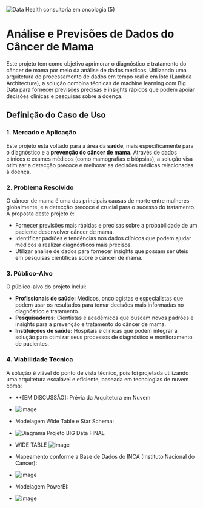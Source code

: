 ![Data Health consultoria em oncologia (5)](https://github.com/user-attachments/assets/b8d5b18a-f4f9-4330-aa77-6fd0d780c7e9)

# Análise e Previsões de Dados do Câncer de Mama

Este projeto tem como objetivo aprimorar o diagnóstico e tratamento do câncer de mama por meio da análise de dados médicos. Utilizando uma arquitetura de processamento de dados em tempo real e em lote (Lambda Architecture), a solução combina técnicas de machine learning com Big Data para fornecer previsões precisas e insights rápidos que podem apoiar decisões clínicas e pesquisas sobre a doença.

## Definição do Caso de Uso

### 1. **Mercado e Aplicação**

Este projeto está voltado para a área da **saúde**, mais especificamente para o diagnóstico e a **prevenção do câncer de mama**. Através de dados clínicos e exames médicos (como mamografias e biópsias), a solução visa otimizar a detecção precoce e melhorar as decisões médicas relacionadas à doença.

### 2. **Problema Resolvido**

O câncer de mama é uma das principais causas de morte entre mulheres globalmente, e a detecção precoce é crucial para o sucesso do tratamento. A proposta deste projeto é:
- Fornecer previsões mais rápidas e precisas sobre a probabilidade de um paciente desenvolver câncer de mama.
- Identificar padrões e tendências nos dados clínicos que podem ajudar médicos a realizar diagnósticos mais precisos.
- Utilizar análise de dados para fornecer insights que possam ser úteis em pesquisas científicas sobre o câncer de mama.

### 3. **Público-Alvo**

O público-alvo do projeto inclui:
- **Profissionais de saúde:** Médicos, oncologistas e especialistas que podem usar os resultados para tomar decisões mais informadas no diagnóstico e tratamento.
- **Pesquisadores:** Cientistas e acadêmicos que buscam novos padrões e insights para a prevenção e tratamento do câncer de mama.
- **Instituições de saúde:** Hospitais e clínicas que podem integrar a solução para otimizar seus processos de diagnóstico e monitoramento de pacientes.

### 4. **Viabilidade Técnica**

A solução é viável do ponto de vista técnico, pois foi projetada utilizando uma arquitetura escalável e eficiente, baseada em tecnologias de nuvem como:
- **[EM DISCUSSÃO]: Prévia da Arquitetura em Nuvem
- ![image](https://github.com/user-attachments/assets/ad56de0d-b33e-4d09-90a4-c288c9e498a6)
- Modelagem Wide Table e Star Schema:
- ![Diagrama Projeto BIG Data FINAL](https://github.com/user-attachments/assets/071d5973-8cd8-46f1-bc26-d0c1ff863de7)
- WIDE TABLE
![image](https://github.com/user-attachments/assets/0140b199-6495-42e2-a947-db4ab9a8fd9a)


- Mapeamento conforme a Base de Dados do INCA (Instituto Nacional do Cancer):
- ![image](https://github.com/user-attachments/assets/cb3553ab-6350-4eb0-983b-a0b060722268)
- Modelagem PowerBI:
- ![image](https://github.com/user-attachments/assets/28f1af40-16e0-4f58-8da3-67a216d41683)



